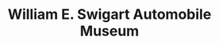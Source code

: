 ---
layout: repo
title: "William E. Swigart Automobile Museum"
id: 14224
permalink: repos/14224/
---